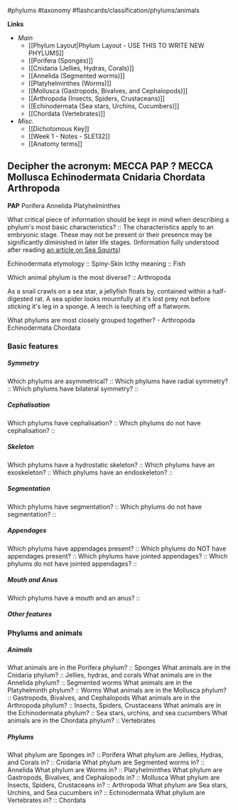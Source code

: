 #phylums #taxonomy
#flashcards/classification/phylums/animals

**Links**
- *Main*
	- [[Phylum Layout|Phylum Layout - USE THIS TO WRITE NEW PHYLUMS]]
	- [[Porifera (Sponges)]]
	- [[Cnidaria (Jellies, Hydras, Corals)]]
	- [[Annelida (Segmented worms)]]
	- [[Platyhelminthes (Worms)]]
	- [[Mollusca (Gastropods, Bivalves, and Cephalopods)]]
	- [[Arthropoda (Insects, Spiders, Crustaceans)]]
	- [[Echinodermata (Sea stars, Urchins, Cucumbers)]]
	- [[Chordata (Vertebrates)]]
- *Misc.*
	- [[Dichotomous Key]]
	- [[Week 1 - Notes - SLE132]]
	- [[Anatomy terms]]


Decipher the acronym: MECCA PAP
?
**MECCA**
Mollusca
Echinodermata
Cnidaria
Chordata
Arthropoda
-
**PAP**
Porifera
Annelida
Platyhelminthes

What critical piece of information should be kept in mind when describing a phylum's most basic characteristics? :: The characteristics apply to an embryonic stage. These may not be present or their presence may be significantly diminished in later life stages. (Information fully understood after reading [an article on Sea Squirts](https://movementum.co.uk/journal/sea-squirts))

Echinodermata etymology :: Spiny-Skin
Icthy meaning :: Fish

Which animal phylum is the most diverse? :: Arthropoda

As a snail crawls on a sea star, a jellyfish floats by, contained within a half-digested rat. A sea spider looks mournfully at it's lost prey not before sticking it's leg in a sponge. A leech is leeching off a flatworm.

What phylums are most closely grouped together? - Arthropoda
Echinodermata
Chordata


### Basic features
##### Symmetry
Which phylums are asymmetrical? :: 
Which phylums have radial symmetry? :: 
Which phylums have bilateral symmetry? :: 

##### Cephalisation
Which phylums have cephalisation? :: 
Which phylums do not have cephalisation? :: 
##### Skeleton
Which phylums have a hydrostatic skeleton? :: 
Which phylums have an exoskeleton? :: 
Which phylums have an endoskeleton? :: 
##### Segmentation
Which phylums have segmentation? ::
Which phylums do not have segmentation? :: 

##### Appendages
Which phylums have appendages present? :: 
Which phylums do NOT have appendages present? ::
Which phylums have jointed appendages? ::
Which phylums do not have jointed appendages? :: 
##### Mouth and Anus
Which phylums have a mouth and an anus? :: 

##### Other features
	

### Phylums and animals
##### Animals
What animals are in the Porifera phylum? :: Sponges
What animals are in the Cnidaria phylum? :: Jellies, hydras, and corals
What animals are in the Annelida phylum? :: Segmented worms
What animals are in the Platyhelminth phylum? :: Worms
What animals are in the Mollusca phylum? :: Gastropods, Bivalves, and Cephalopods
What animals are in the Arthropoda phylum? :: Insects, Spiders, Crustaceans
What animals are in the Echinodermata phylum? :: Sea stars, urchins, and sea cucumbers
What animals are in the Chordata phylum? :: Vertebrates

##### Phylums
What phylum are Sponges in? :: Porifera
What phylum are Jellies, Hydras, and Corals in? :: Cnidaria
What phylum are Segmented worms in? :: Annelida
What phylum are Worms in? :: Platyhelminthes
What phylum are Gastropods, Bivalves, and Cephalopods in? :: Mollusca
What phylum are Insects, Spiders, Crustaceans in? :: Arthropoda
What phylum are Sea stars, Urchins, and Sea cucumbers in? :: Echinodermata
What phylum are Vertebrates in? :: Chordata



